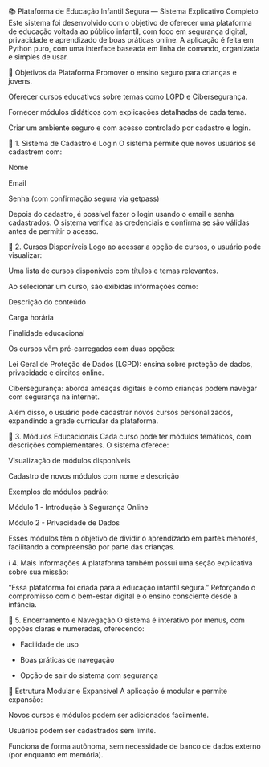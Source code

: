 📚 Plataforma de Educação Infantil Segura — Sistema Explicativo Completo
Este sistema foi desenvolvido com o objetivo de oferecer uma plataforma de educação voltada ao público infantil, com foco em segurança digital, privacidade e aprendizado de boas práticas online. A aplicação é feita em Python puro, com uma interface baseada em linha de comando, organizada e simples de usar.

🎯 Objetivos da Plataforma
Promover o ensino seguro para crianças e jovens.

Oferecer cursos educativos sobre temas como LGPD e Cibersegurança.

Fornecer módulos didáticos com explicações detalhadas de cada tema.

Criar um ambiente seguro e com acesso controlado por cadastro e login.

🔐 1. Sistema de Cadastro e Login
O sistema permite que novos usuários se cadastrem com:

Nome

Email

Senha (com confirmação segura via getpass)

Depois do cadastro, é possível fazer o login usando o email e senha cadastrados. O sistema verifica as credenciais e confirma se são válidas antes de permitir o acesso.

📘 2. Cursos Disponíveis
Logo ao acessar a opção de cursos, o usuário pode visualizar:

Uma lista de cursos disponíveis com títulos e temas relevantes.

Ao selecionar um curso, são exibidas informações como:

Descrição do conteúdo

Carga horária

Finalidade educacional

Os cursos vêm pré-carregados com duas opções:

Lei Geral de Proteção de Dados (LGPD): ensina sobre proteção de dados, privacidade e direitos online.

Cibersegurança: aborda ameaças digitais e como crianças podem navegar com segurança na internet.

Além disso, o usuário pode cadastrar novos cursos personalizados, expandindo a grade curricular da plataforma.

🧩 3. Módulos Educacionais
Cada curso pode ter módulos temáticos, com descrições complementares. O sistema oferece:

Visualização de módulos disponíveis

Cadastro de novos módulos com nome e descrição

Exemplos de módulos padrão:

Módulo 1 - Introdução à Segurança Online

Módulo 2 - Privacidade de Dados

Esses módulos têm o objetivo de dividir o aprendizado em partes menores, facilitando a compreensão por parte das crianças.

ℹ️ 4. Mais Informações
A plataforma também possui uma seção explicativa sobre sua missão:

“Essa plataforma foi criada para a educação infantil segura.”
Reforçando o compromisso com o bem-estar digital e o ensino consciente desde a infância.

🚪 5. Encerramento e Navegação
O sistema é interativo por menus, com opções claras e numeradas, oferecendo:

- Facilidade de uso

- Boas práticas de navegação

- Opção de sair do sistema com segurança

🔄 Estrutura Modular e Expansível
A aplicação é modular e permite expansão:

Novos cursos e módulos podem ser adicionados facilmente.

Usuários podem ser cadastrados sem limite.

Funciona de forma autônoma, sem necessidade de banco de dados externo (por enquanto em memória).

